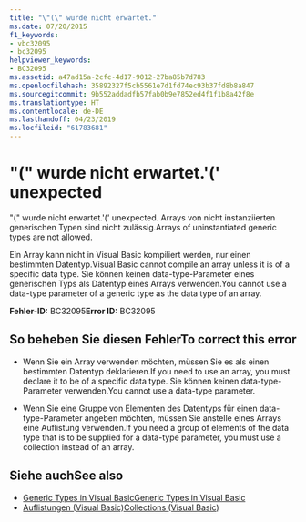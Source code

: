 ```yaml
---
title: "\"(\" wurde nicht erwartet."
ms.date: 07/20/2015
f1_keywords:
- vbc32095
- bc32095
helpviewer_keywords:
- BC32095
ms.assetid: a47ad15a-2cfc-4d17-9012-27ba85b7d783
ms.openlocfilehash: 35892327f5cb5561e7d1fd74ec93b37fd8b8a847
ms.sourcegitcommit: 9b552addadfb57fab0b9e7852ed4f1f1b8a42f8e
ms.translationtype: HT
ms.contentlocale: de-DE
ms.lasthandoff: 04/23/2019
ms.locfileid: "61783681"
---
```

# <a name="-unexpected"></a><span data-ttu-id="16b03-102">"(" wurde nicht erwartet.</span><span class="sxs-lookup"><span data-stu-id="16b03-102">'(' unexpected</span></span>
<span data-ttu-id="16b03-103">"(" wurde nicht erwartet.</span><span class="sxs-lookup"><span data-stu-id="16b03-103">'(' unexpected.</span></span> <span data-ttu-id="16b03-104">Arrays von nicht instanziierten generischen Typen sind nicht zulässig.</span><span class="sxs-lookup"><span data-stu-id="16b03-104">Arrays of uninstantiated generic types are not allowed.</span></span>  
  
 <span data-ttu-id="16b03-105">Ein Array kann nicht in Visual Basic kompiliert werden, nur einen bestimmten Datentyp.</span><span class="sxs-lookup"><span data-stu-id="16b03-105">Visual Basic cannot compile an array unless it is of a specific data type.</span></span> <span data-ttu-id="16b03-106">Sie können keinen data-type-Parameter eines generischen Typs als Datentyp eines Arrays verwenden.</span><span class="sxs-lookup"><span data-stu-id="16b03-106">You cannot use a data-type parameter of a generic type as the data type of an array.</span></span>  
  
 <span data-ttu-id="16b03-107">**Fehler-ID:** BC32095</span><span class="sxs-lookup"><span data-stu-id="16b03-107">**Error ID:** BC32095</span></span>  
  
## <a name="to-correct-this-error"></a><span data-ttu-id="16b03-108">So beheben Sie diesen Fehler</span><span class="sxs-lookup"><span data-stu-id="16b03-108">To correct this error</span></span>  
  
- <span data-ttu-id="16b03-109">Wenn Sie ein Array verwenden möchten, müssen Sie es als einen bestimmten Datentyp deklarieren.</span><span class="sxs-lookup"><span data-stu-id="16b03-109">If you need to use an array, you must declare it to be of a specific data type.</span></span> <span data-ttu-id="16b03-110">Sie können keinen data-type-Parameter verwenden.</span><span class="sxs-lookup"><span data-stu-id="16b03-110">You cannot use a data-type parameter.</span></span>  
  
- <span data-ttu-id="16b03-111">Wenn Sie eine Gruppe von Elementen des Datentyps für einen data-type-Parameter angeben möchten, müssen Sie anstelle eines Arrays eine Auflistung verwenden.</span><span class="sxs-lookup"><span data-stu-id="16b03-111">If you need a group of elements of the data type that is to be supplied for a data-type parameter, you must use a collection instead of an array.</span></span>  
  
## <a name="see-also"></a><span data-ttu-id="16b03-112">Siehe auch</span><span class="sxs-lookup"><span data-stu-id="16b03-112">See also</span></span>

- [<span data-ttu-id="16b03-113">Generic Types in Visual Basic</span><span class="sxs-lookup"><span data-stu-id="16b03-113">Generic Types in Visual Basic</span></span>](../../visual-basic/programming-guide/language-features/data-types/generic-types.md)
- [<span data-ttu-id="16b03-114">Auflistungen (Visual Basic)</span><span class="sxs-lookup"><span data-stu-id="16b03-114">Collections (Visual Basic)</span></span>](~/docs/visual-basic/programming-guide/concepts/collections.md)
